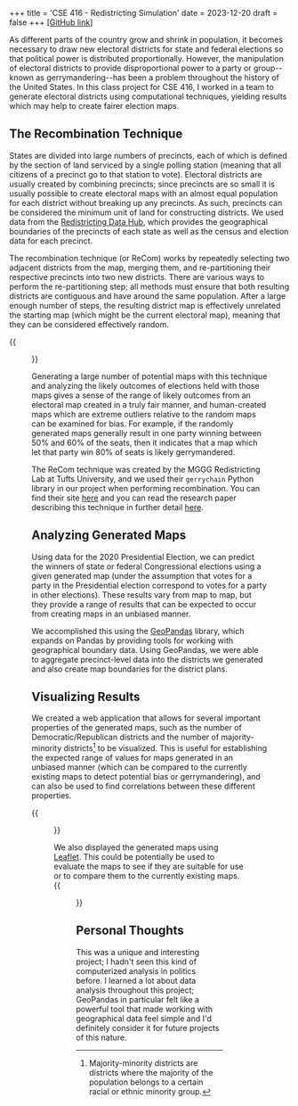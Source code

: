 +++
title = 'CSE 416 - Redistricting Simulation'
date = 2023-12-20
draft = false
+++
[[GitHub link](https://github.com/hshaf/redistricting-project)]

As different parts of the country grow and shrink in population, it becomes necessary to draw new electoral districts for state and federal elections so that political power is distributed proportionally. However, the manipulation of electoral districts to provide disproportional power to a party or group--known as gerrymandering--has been a problem throughout the history of the United States. In this class project for CSE 416, I worked in a team to generate electoral districts using computational techniques, yielding results which may help to create fairer election maps.

## The Recombination Technique
States are divided into large numbers of precincts, each of which is defined by the section of land serviced by a single polling station (meaning that all citizens of a precinct go to that station to vote). Electoral districts are usually created by combining precincts; since precincts are so small it is usually possible to create electoral maps with an almost equal population for each district without breaking up any precincts. As such, precincts can be considered the minimum unit of land for constructing districts. We used data from the [Redistricting Data Hub](https://redistrictingdatahub.org/), which provides the geographical boundaries of the precincts of each state as well as the census and election data for each precinct.

The recombination technique (or ReCom) works by repeatedly selecting two adjacent districts from the map, merging them, and re-partitioning their respective precincts into two new districts. There are various ways to perform the re-partitioning step; all methods must ensure that both resulting districts are contiguous and have around the same population. After a large enough number of steps, the resulting district map is effectively unrelated the starting map (which might be the current electoral map), meaning that they can be considered effectively random. 

{{<figure src="images/recom.png" caption="An example of a single iteration of the recombination process. Source: DeFord, Daryl, et al. Recombination: A Family of Markov Chains for Redistricting, mggg.org/uploads/ReCom.pdf">}}

Generating a large number of potential maps with this technique and analyzing the likely outcomes of elections held with those maps gives a sense of the range of likely outcomes from an electoral map created in a truly fair manner, and human-created maps which are extreme outliers relative to the random maps can be examined for bias. For example, if the randomly generated maps generally result in one party winning between 50% and 60% of the seats, then it indicates that a map which let that party win 80% of seats is likely gerrymandered.

The ReCom technique was created by the MGGG Redistricting Lab at Tufts University, and we used their `gerrychain` Python library in our project when performing recombination. You can find their site [here](https://mggg.org/) and you can read the research paper describing this technique in further detail [here](https://mggg.org/uploads/ReCom.pdf).

## Analyzing Generated Maps
Using data for the 2020 Presidential Election, we can predict the winners of state or federal Congressional elections using a given generated map (under the assumption that votes for a party in the Presidential election correspond to votes for a party in other elections). These results vary from map to map, but they provide a range of results that can be expected to occur from creating maps in an unbiased manner.

We accomplished this using the [GeoPandas](https://geopandas.org/) library, which expands on Pandas by providing tools for working with geographical boundary data. Using GeoPandas, we were able to aggregate precinct-level data into the districts we generated and also create map boundaries for the district plans.

## Visualizing Results
We created a web application that allows for several important properties of the generated maps, such as the number of Democratic/Republican districts and the number of majority-minority districts[^1] to be visualized. This is useful for establishing the expected range of values for maps generated in an unbiased manner (which can be compared to the currently existing maps to detect potential bias or gerrymandering), and can also be used to find correlations between these different properties.

{{<figure src="images/cluster_analysis.png" caption="The chart shows the number of majority-minority districts versus the party split for each of the generated district plans within the cluster. Other properties of the generated districts can be graphed as well.">}}

We also displayed the generated maps using [Leaflet](https://leafletjs.com/). This could be potentially be used to evaluate the maps to see if they are suitable for use or to compare them to the currently existing maps. 
{{<figure src="images/district_plan.png" caption="One of the plans we generated for the Virginia State Assembly.">}}

## Personal Thoughts
This was a unique and interesting project; I hadn't seen this kind of computerized analysis in politics before. I learned a lot about data analysis throughout this project; GeoPandas in particular felt like a powerful tool that made working with geographical data feel simple and I'd definitely consider it for future projects of this nature. 

[^1]: Majority-minority districts are districts where the majority of the population belongs to a certain racial or ethnic minority group.